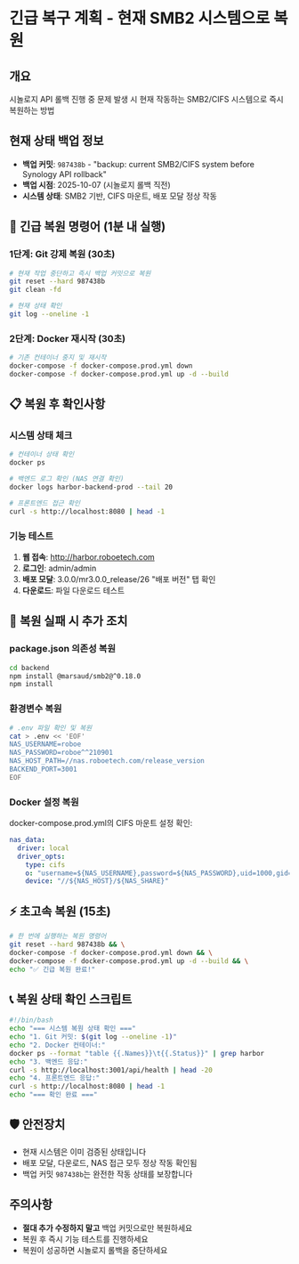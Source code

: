 # 긴급 복구 계획 - 현재 SMB2 시스템으로 복원

## 개요
시놀로지 API 롤백 진행 중 문제 발생 시 현재 작동하는 SMB2/CIFS 시스템으로 즉시 복원하는 방법

## 현재 상태 백업 정보
- **백업 커밋**: `987438b` - "backup: current SMB2/CIFS system before Synology API rollback"
- **백업 시점**: 2025-10-07 (시놀로지 롤백 직전)
- **시스템 상태**: SMB2 기반, CIFS 마운트, 배포 모달 정상 작동

## 🚨 긴급 복원 명령어 (1분 내 실행)

### 1단계: Git 강제 복원 (30초)
```bash
# 현재 작업 중단하고 즉시 백업 커밋으로 복원
git reset --hard 987438b
git clean -fd

# 현재 상태 확인
git log --oneline -1
```

### 2단계: Docker 재시작 (30초)
```bash
# 기존 컨테이너 중지 및 재시작
docker-compose -f docker-compose.prod.yml down
docker-compose -f docker-compose.prod.yml up -d --build
```

## 📋 복원 후 확인사항

### 시스템 상태 체크
```bash
# 컨테이너 상태 확인
docker ps

# 백엔드 로그 확인 (NAS 연결 확인)
docker logs harbor-backend-prod --tail 20

# 프론트엔드 접근 확인
curl -s http://localhost:8080 | head -1
```

### 기능 테스트
1. **웹 접속**: http://harbor.roboetech.com
2. **로그인**: admin/admin
3. **배포 모달**: 3.0.0/mr3.0.0_release/26 "배포 버전" 탭 확인
4. **다운로드**: 파일 다운로드 테스트

## 🔧 복원 실패 시 추가 조치

### package.json 의존성 복원
```bash
cd backend
npm install @marsaud/smb2@^0.18.0
npm install
```

### 환경변수 복원
```bash
# .env 파일 확인 및 복원
cat > .env << 'EOF'
NAS_USERNAME=roboe
NAS_PASSWORD=roboe^^210901
NAS_HOST_PATH=//nas.roboetech.com/release_version
BACKEND_PORT=3001
EOF
```

### Docker 설정 복원
docker-compose.prod.yml의 CIFS 마운트 설정 확인:
```yaml
nas_data:
  driver: local
  driver_opts:
    type: cifs
    o: "username=${NAS_USERNAME},password=${NAS_PASSWORD},uid=1000,gid=1000,file_mode=0644,dir_mode=0755,vers=3.0"
    device: "//${NAS_HOST}/${NAS_SHARE}"
```

## ⚡ 초고속 복원 (15초)
```bash
# 한 번에 실행하는 복원 명령어
git reset --hard 987438b && \
docker-compose -f docker-compose.prod.yml down && \
docker-compose -f docker-compose.prod.yml up -d --build && \
echo "✅ 긴급 복원 완료!"
```

## 📞 복원 상태 확인 스크립트
```bash
#!/bin/bash
echo "=== 시스템 복원 상태 확인 ==="
echo "1. Git 커밋: $(git log --oneline -1)"
echo "2. Docker 컨테이너:"
docker ps --format "table {{.Names}}\t{{.Status}}" | grep harbor
echo "3. 백엔드 응답:"
curl -s http://localhost:3001/api/health | head -20
echo "4. 프론트엔드 응답:"
curl -s http://localhost:8080 | head -1
echo "=== 확인 완료 ==="
```

## 🛡️ 안전장치
- 현재 시스템은 이미 검증된 상태입니다
- 배포 모달, 다운로드, NAS 접근 모두 정상 작동 확인됨
- 백업 커밋 `987438b`는 완전한 작동 상태를 보장합니다

## 주의사항
- **절대 추가 수정하지 말고** 백업 커밋으로만 복원하세요
- 복원 후 즉시 기능 테스트를 진행하세요
- 복원이 성공하면 시놀로지 롤백을 중단하세요